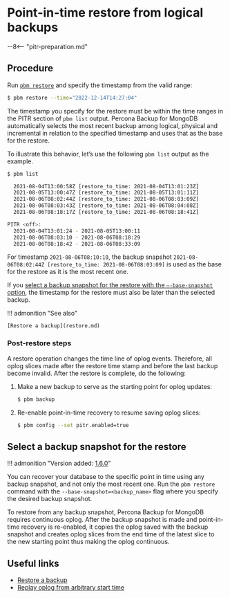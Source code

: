 # Point-in-time restore from logical backups

--8<-- "pitr-preparation.md"

## Procedure

Run [`pbm restore`](../reference/pbm-commands.md#pbm-restore) and specify the timestamp from the valid range:    

```{.bash data-prompt="$"}
$ pbm restore --time="2022-12-14T14:27:04"
```    

The timestamp you specify for the restore must be within the time ranges in the PITR section of `pbm list` output. Percona Backup for MongoDB automatically selects the most recent backup among logical, physical and incremental in relation to the specified timestamp and uses that as the base for the restore.    

To illustrate this behavior, let’s use the following `pbm list` output as the example.     

```{.bash .no-copy}
$ pbm list    

  2021-08-04T13:00:58Z [restore_to_time: 2021-08-04T13:01:23Z]
  2021-08-05T13:00:47Z [restore_to_time: 2021-08-05T13:01:11Z]
  2021-08-06T08:02:44Z [restore_to_time: 2021-08-06T08:03:09Z]
  2021-08-06T08:03:43Z [restore_to_time: 2021-08-06T08:04:08Z]
  2021-08-06T08:18:17Z [restore_to_time: 2021-08-06T08:18:41Z] 

PITR <off>:
  2021-08-04T13:01:24 - 2021-08-05T13:00:11
  2021-08-06T08:03:10 - 2021-08-06T08:18:29
  2021-08-06T08:18:42 - 2021-08-06T08:33:09
```    

For timestamp `2021-08-06T08:10:10`, the backup snapshot `2021-08-06T08:02:44Z [restore_to_time: 2021-08-06T08:03:09]` is used as the base for the restore as it is the most recent one.    

If you [select a backup snapshot for the restore with the `–-base-snapshot` option](../features/point-in-time-recovery.md#select-a-backup-snapshot-for-the-restore), the timestamp for the restore must also be later than the selected backup.    

!!! admonition "See also"    

    [Restore a backup](restore.md)    

### Post-restore steps    

A restore operation changes the time line of oplog events. Therefore, all oplog slices made after the restore time stamp and before the last backup become invalid. After the restore is complete, do the following:    

1. Make a new backup to serve as the starting point for oplog updates:    

    ```{.bash data-prompt="$"}
    $ pbm backup
    ```    

2. Re-enable point-in-time recovery to resume saving oplog slices:    

    ```{.bash data-prompt="$"}
    $ pbm config --set pitr.enabled=true
    ```

## Select a backup snapshot for the restore

!!! admonition "Version added: [1.6.0](../release-notes/1.6.0.md)"

You can recover your database to the specific point in time using any backup snapshot, and not only the most recent one. Run the `pbm restore` command with the `--base-snapshot=<backup_name>` flag where you specify the desired backup snapshot.

To restore from any backup snapshot, Percona Backup for MongoDB requires continuous oplog. After the backup snapshot is made and point-in-time recovery is re-enabled, it copies the oplog saved with the backup snapshot and creates oplog slices from the end time of the latest slice to the new starting point thus making the oplog continuous.

## Useful links

* [Restore a backup](restore.md)
* [Replay oplog from arbitrary start time](oplog-replay.md)


